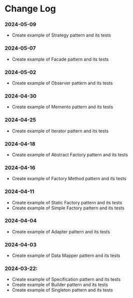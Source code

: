 # Change Log

### 2024-05-09
- Create example of Strategy pattern and its tests

### 2024-05-07
- Create example of Facade pattern and its tests

### 2024-05-02
- Create example of Observer pattern and its tests

### 2024-04-30
- Create example of Memento pattern and its tests

### 2024-04-25
- Create example of Iterator pattern and its tests

### 2024-04-18
- Create example of Abstract Factory pattern and its tests

### 2024-04-16
- Create example of Factory Method pattern and its tests

### 2024-04-11
- Create example of Static Factory pattern and its tests
- Create example of Simple Factory pattern and its tests

### 2024-04-04
- Create example of Adapter pattern and its tests

### 2024-04-03
- Create example of Data Mapper pattern and its tests

### 2024-03-22:
- Create example of Specification pattern and its tests
- Create example of Builder pattern and its tests
- Create example of Singleton pattern and its tests
